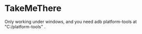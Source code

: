 # TakeMeThere

Only working under windows, and you need adb platform-tools at "C:/platform-tools" .
